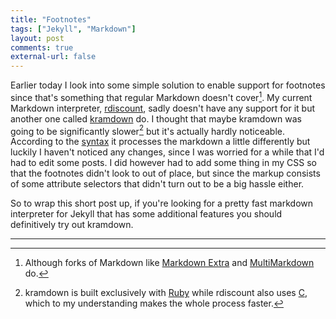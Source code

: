 ```yaml
---
title: "Footnotes"
tags: ["Jekyll", "Markdown"]
layout: post
comments: true
external-url: false
---
```


Earlier today I look into some simple solution to enable support for footnotes since that's something that regular Markdown doesn't cover[^20121109-1]. My current Markdown interpreter, [rdiscount](https://github.com/rtomayko/rdiscount), sadly doesn't have any support for it but another one called [kramdown](http://kramdown.rubyforge.org/) do. I thought that maybe kramdown was going to be significantly slower[^20121109-2] but it's actually hardly noticeable. According to the [syntax](http://kramdown.rubyforge.org/syntax.html) it processes the markdown a little differently but luckily I haven't noticed any changes, since I was worried for a while that I'd had to edit some posts. I did however had to add some thing in my CSS so that the footnotes didn't look to out of place, but since the markup consists of some attribute selectors that didn't turn out to be a big hassle either.

So to wrap this short post up, if you're looking for a pretty fast markdown interpreter for Jekyll that has some additional features you should definitively try out kramdown.

* * *

[^20121109-1]: Although forks of Markdown like [Markdown Extra](http://michelf.ca/projects/php-markdown/extra/) and [MultiMarkdown](http://fletcherpenney.net/multimarkdown/) do.
[^20121109-2]: kramdown is built exclusively with [Ruby](http://en.wikipedia.org/wiki/Ruby_(programming_language)) while rdiscount also uses [C](http://en.wikipedia.org/wiki/C_(programming_language)), which to my understanding makes the whole process faster.
